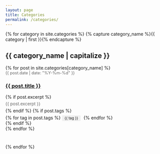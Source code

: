 ```yaml
---
layout: page
title: Categories
permalink: /categories/
---
```


<div class="categories-page">
  {% for category in site.categories %}
    {% capture category_name %}{{ category | first }}{% endcapture %}
    <div class="category-section">
      <h2 id="{{ category_name }}">{{ category_name | capitalize }}</h2>
      <ul class="post-list">
        {% for post in site.categories[category_name] %}
          <li>
            <span class="post-meta">{{ post.date | date: "%Y-%m-%d" }}</span>
            <h3>
              <a href="{{ post.url | relative_url }}">{{ post.title }}</a>
            </h3>
            {% if post.excerpt %}
              <p class="excerpt">{{ post.excerpt }}</p>
            {% endif %}
            {% if post.tags %}
              <div class="tags">
                {% for tag in post.tags %}
                  <span class="tag">{{ tag }}</span>
                {% endfor %}
              </div>
            {% endif %}
          </li>
        {% endfor %}
      </ul>
    </div>
  {% endfor %}
</div>

<style>
.post-list {
  list-style: none;
  padding-left: 0;
}
.post-meta {
  color: #666;
  font-size: 0.9em;
}
.excerpt {
  color: #666;
  font-size: 0.95em;
  margin: 5px 0;
}
.tags {
  margin-top: 5px;
}
.tag {
  background: #f0f0f0;
  padding: 2px 8px;
  border-radius: 3px;
  font-size: 0.8em;
  margin-right: 5px;
}
.category-section {
  margin-bottom: 40px;
}
</style>